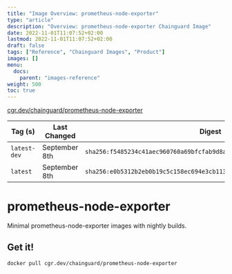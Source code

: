 ```yaml
---
title: "Image Overview: prometheus-node-exporter"
type: "article"
description: "Overview: prometheus-node-exporter Chainguard Image"
date: 2022-11-01T11:07:52+02:00
lastmod: 2022-11-01T11:07:52+02:00
draft: false
tags: ["Reference", "Chainguard Images", "Product"]
images: []
menu:
  docs:
    parent: "images-reference"
weight: 500
toc: true
---
```


[cgr.dev/chainguard/prometheus-node-exporter](https://github.com/chainguard-images/images/tree/main/images/prometheus-node-exporter)

| Tag (s)       | Last Changed  | Digest                                                                    |
|---------------|---------------|---------------------------------------------------------------------------|
|  `latest-dev` | September 8th | `sha256:f5485234c41aec960760a69bfcfab9d8a40a28f7252162b4b2b82ff12b06c80e` |
|  `latest`     | September 8th | `sha256:e0b5312b2eb0b19c5c158ec694e3cb11318afd5e3cdd9faf4987bceeb43388b0` |

# prometheus-node-exporter

Minimal prometheus-node-exporter images with nightly builds.

## Get it!

```shell
docker pull cgr.dev/chainguard/prometheus-node-exporter
```
